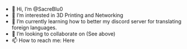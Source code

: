 - 👋 Hi, I’m @SacreBlu0
- 👀 I’m interested in 3D Printing and Networking
- 🌱 I’m currently learning how to better my discord server for translating foreign languages.
- 💞️ I’m looking to collaborate on (See above)
- 📫 How to reach me: Here

<!---
SacreBlu0/SacreBlu0 is a ✨ special ✨ repository because its `README.md` (this file) appears on your GitHub profile.
You can click the Preview link to take a look at your changes.
--->
